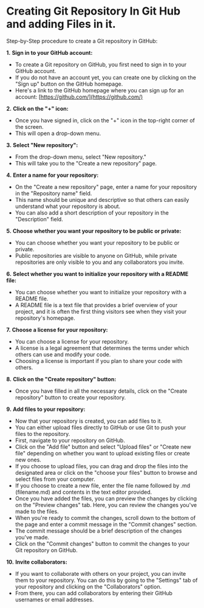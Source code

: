 # Creating Git Repository In Git Hub and adding Files in it.

Step-by-Step procedure to create a Git repository in GitHub:

**1.**  **Sign in to your GitHub account:** 
- To create a Git repository on GitHub, you first need to sign in to your GitHub account. 
- If you do not have an account yet, you can create one by clicking on the "Sign up" button on the GitHub homepage. 
- Here's a link to the GitHub homepage where you can sign up for an account: [https://github.com/](https://github.com/)
    
**2.**  **Click on the "+" icon:** 
- Once you have signed in, click on the "+" icon in the top-right corner of the screen. 
- This will open a drop-down menu.
    
**3.**  **Select "New repository":** 
- From the drop-down menu, select "New repository." 
- This will take you to the "Create a new repository" page.
    
**4.**  **Enter a name for your repository:** 
- On the "Create a new repository" page, enter a name for your repository in the "Repository name" field. 
- This name should be unique and descriptive so that others can easily understand what your repository is about. 
- You can also add a short description of your repository in the "Description" field.
    
**5.**  **Choose whether you want your repository to be public or private:** 
- You can choose whether you want your repository to be public or private. 
- Public repositories are visible to anyone on GitHub, while private repositories are only visible to you and any collaborators you invite.
    
**6.**  **Select whether you want to initialize your repository with a README file:** 
- You can choose whether you want to initialize your repository with a README file. 
- A README file is a text file that provides a brief overview of your project, and it is often the first thing visitors see when they visit your repository's homepage.
    
**7.**  **Choose a license for your repository:** 
- You can choose a license for your repository. 
- A license is a legal agreement that determines the terms under which others can use and modify your code. 
- Choosing a license is important if you plan to share your code with others.
    
**8.**  **Click on the "Create repository" button:** 
- Once you have filled in all the necessary details, click on the "Create repository" button to create your repository. 

**9.**  **Add files to your repository:** 
- Now that your repository is created, you can add files to it. 
- You can either upload files directly to GitHub or use Git to push your files to the repository. 
- First, navigate to your repository on GitHub.
- Click on the "Add file" button and select "Upload files" or "Create new file" depending on whether you want to upload existing files or create new ones.
- If you choose to upload files, you can drag and drop the files into the designated area or click on the "choose your files" button to browse and select files from your computer.
- If you choose to create a new file, enter the file name followed by .md (filename.md) and contents in the text editor provided.
- Once you have added the files, you can preview the changes by clicking on the "Preview changes" tab. Here, you can review the changes you've made to the files. 
- When you're ready to commit the changes, scroll down to the bottom of the page and enter a commit message in the "Commit changes" section. 
- The commit message should be a brief description of the changes you've made.
- Click on the "Commit changes" button to commit the changes to your Git repository on GitHub.
    
**10.**  **Invite collaborators:** 
- If you want to collaborate with others on your project, you can invite them to your repository. You can do this by going to the "Settings" tab of your repository and clicking on the "Collaborators" option. 
- From there, you can add collaborators by entering their GitHub usernames or email addresses.
